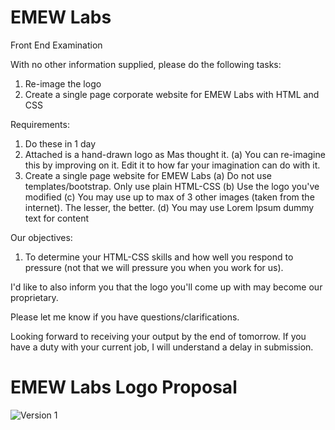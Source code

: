 # EMEW Labs
Front End Examination

With no other information supplied, please do the following tasks:
1. Re-image the logo
2. Create a single page corporate website for EMEW Labs with HTML and CSS

Requirements:
1. Do these in 1 day
2. Attached is a hand-drawn logo as Mas thought it.
(a) You can re-imagine this by improving on it. Edit it to how far your imagination can do with it.
3. Create a single page website for EMEW Labs
(a) Do not use templates/bootstrap. Only use plain HTML-CSS
(b) Use the logo you've modified
(c) You may use up to max of 3 other images (taken from the internet). The lesser, the better.
(d) You may use Lorem Ipsum dummy text for content

Our objectives:
1. To determine your HTML-CSS skills and how well you respond to pressure (not that we will pressure you when you work for us).

I'd like to also inform you that the logo you'll come up with may become our proprietary.

Please let me know if you have questions/clarifications.

Looking forward to receiving your output by the end of tomorrow. If you have a duty with your current job, I will understand a delay in submission.

# EMEW Labs Logo Proposal
![Version 1](https://drive.google.com/file/d/1D3ozhKHPRqzCjlLpKj35U4qOVuM7Po6Y/view?usp=sharing)

